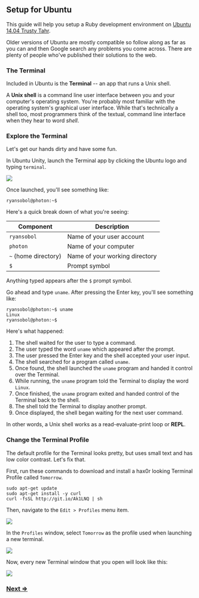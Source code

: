 Setup for Ubuntu
----------------

This guide will help you setup a Ruby development environment on [Ubuntu 14.04 Trusty Tahr](http://releases.ubuntu.com/14.04/).

Older versions of Ubuntu are mostly compatible so follow along as far as you can and then Google search any problems you come across. There are plenty of people who've published their solutions to the web.


### The Terminal

Included in Ubuntu is the **Terminal** -- an app that runs a Unix shell.

A **Unix shell** is a command line user interface between you and your computer's operating system. You're probably most familiar with the operating system's graphical user interface. While that's technically a shell too, most programmers think of the textual, command line interface when they hear to word _shell_.


### Explore the Terminal

Let's get our hands dirty and have some fun.

In Ubuntu Unity, launch the Terminal app by clicking the Ubuntu logo and typing `terminal`.

![](https://i.imgur.com/qH7fROg.png)

Once launched, you'll see something like:

```
ryansobol@photon:~$
```

Here's a quick break down of what you're seeing:

| Component             | Description                            |
| --------------------- | -------------------------------------- |
| `ryansobol`           | Name of your user account              |
| `photon`              | Name of your computer                  |
| `~` (home directory)  | Name of your working directory         |
| `$`                   | Prompt symbol                          |

Anything typed appears after the `$` prompt symbol.

Go ahead and type `uname`. After pressing the Enter key, you'll see something like:

```
ryansobol@photon:~$ uname
Linux
ryansobol@photon:~$
```

Here's what happened:

1. The shell waited for the user to type a command.
1. The user typed the word `uname` which appeared after the prompt.
1. The user pressed the Enter key and the shell accepted your user input.
1. The shell searched for a program called `uname`.
1. Once found, the shell launched the `uname` program and handed it control over the Terminal.
1. While running, the `uname` program told the Terminal to display the word `Linux`.
1. Once finished, the `uname` program exited and handed control of the Terminal back to the shell.
1. The shell told the Terminal to display another prompt.
1. Once displayed, the shell began waiting for the next user command.

In other words, a Unix shell works as a read-evaluate-print loop or **REPL**.


### Change the Terminal Profile

The default profile for the Terminal looks pretty, but uses small text and has low color contrast. Let's fix that.

First, run these commands to download and install a hax0r looking Terminal Profile called `Tomorrow`.

```
sudo apt-get update
sudo apt-get install -y curl
curl -fsSL http://git.io/Ak1LNQ | sh
```

Then, navigate to the `Edit > Profiles` menu item.

![](https://i.imgur.com/urVA5BE.png)

In the `Profiles` window, select `Tomorrow` as the profile used when launching a new terminal.

![](https://i.imgur.com/zjgBJlD.png)

Now, every new Terminal window that you open will look like this:

![](https://i.imgur.com/E8c6bNH.png)


### [Next ⇒](2_apt.md)

